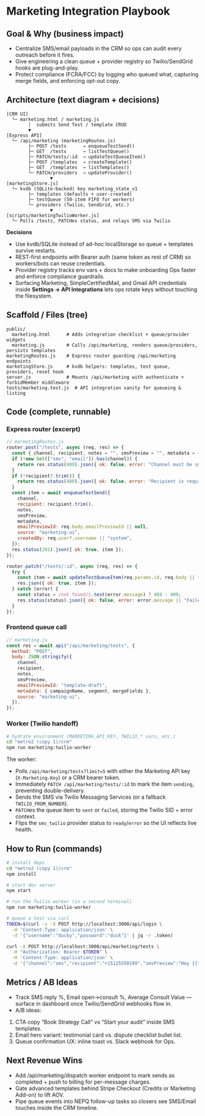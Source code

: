 # Marketing Integration Playbook

## Goal & Why (business impact)
- Centralize SMS/email payloads in the CRM so ops can audit every outreach before it fires.
- Give engineering a clean queue + provider registry so Twilio/SendGrid hooks are plug-and-play.
- Protect compliance (FCRA/FCC) by logging who queued what, capturing merge fields, and enforcing opt-out copy.

## Architecture (text diagram + decisions)
```
[CRM UI]
  └─ marketing.html / marketing.js
        │  submits Send Test / template CRUD
        ▼
[Express API]
  └─ /api/marketing (marketingRoutes.js)
        ├─ POST /tests      → enqueueTestSend()
        ├─ GET  /tests      → listTestQueue()
        ├─ PATCH/tests/:id  → updateTestQueueItem()
        ├─ POST /templates  → createTemplate()
        ├─ GET  /templates  → listTemplates()
        └─ PATCH/providers  → updateProvider()
                ▼
[marketingStore.js]
  └─ kvdb (SQLite-backed) key marketing_state_v1
        ├─ templates (defaults + user-created)
        ├─ testQueue (50-item FIFO for workers)
        └─ providers (Twilio, SendGrid, etc.)
                ▼
[scripts/marketingTwilioWorker.js]
  └─ Polls /tests, PATCHes status, and relays SMS via Twilio
```
**Decisions**
- Use kvdb/SQLite instead of ad-hoc localStorage so queue + templates survive restarts.
- REST-first endpoints with Bearer auth (same token as rest of CRM) so workers/bots can reuse credentials.
- Provider registry tracks env vars + docs to make onboarding Ops faster and enforce compliance guardrails.
- Surfacing Marketing, SimpleCertifiedMail, and Gmail API credentials inside **Settings → API Integrations** lets ops rotate keys without touching the filesystem.

## Scaffold / Files (tree)
```
public/
  marketing.html      # Adds integration checklist + queue/provider widgets
  marketing.js        # Calls /api/marketing, renders queue/providers, persists templates
marketingRoutes.js    # Express router guarding /api/marketing endpoints
marketingStore.js     # kvdb helpers: templates, test queue, providers, reset hook
server.js             # Mounts /api/marketing with authenticate + forbidMember middleware
tests/marketing.test.js  # API integration sanity for queueing & listing
```

## Code (complete, runnable)
### Express router (excerpt)
```js
// marketingRoutes.js
router.post("/tests", async (req, res) => {
  const { channel, recipient, notes = "", smsPreview = "", metadata = {} } = req.body || {};
  if (!new Set(["sms", "email"]).has(channel)) {
    return res.status(400).json({ ok: false, error: "Channel must be sms or email" });
  }
  if (!recipient?.trim()) {
    return res.status(400).json({ ok: false, error: "Recipient is required" });
  }
  const item = await enqueueTestSend({
    channel,
    recipient: recipient.trim(),
    notes,
    smsPreview,
    metadata,
    emailPreviewId: req.body.emailPreviewId || null,
    source: "marketing-ui",
    createdBy: req.user?.username || "system",
  });
  res.status(201).json({ ok: true, item });
});

router.patch("/tests/:id", async (req, res) => {
  try {
    const item = await updateTestQueueItem(req.params.id, req.body || {});
    res.json({ ok: true, item });
  } catch (error) {
    const status = /not found/i.test(error.message) ? 404 : 400;
    res.status(status).json({ ok: false, error: error.message || "Failed to update test" });
  }
});
```
### Frontend queue call
```js
// marketing.js
const res = await api("/api/marketing/tests", {
  method: "POST",
  body: JSON.stringify({
    channel,
    recipient,
    notes,
    smsPreview,
    emailPreviewId: "template-draft",
    metadata: { campaignName, segment, mergeFields },
    source: "marketing-ui",
  }),
});
```
### Worker (Twilio handoff)
```bash
# hydrate environment (MARKETING_API_KEY, TWILIO_* vars, etc.)
cd "metro2 (copy 1)/crm"
npm run marketing:twilio-worker
```
The worker:
- Polls `/api/marketing/tests?limit=5` with either the Marketing API key (`X-Marketing-Key`) or a CRM bearer token.
- Immediately `PATCH /api/marketing/tests/:id` to mark the item `sending`, preventing double-delivery.
- Sends the SMS via Twilio Messaging Services (or a fallback `TWILIO_FROM_NUMBER`).
- `PATCH`es the queue item to `sent` or `failed`, storing the Twilio SID + error context.
- Flips the `sms_twilio` provider status to `ready`/`error` so the UI reflects live health.

## How to Run (commands)
```bash
# install deps
cd "metro2 (copy 1)/crm"
npm install

# start dev server
npm start

# run the Twilio worker (in a second terminal)
npm run marketing:twilio-worker

# queue a test via curl
TOKEN=$(curl -s -X POST http://localhost:3000/api/login \
  -H 'Content-Type: application/json' \
  -d '{"username":"ducky","password":"duck"}' | jq -r .token)

curl -X POST http://localhost:3000/api/marketing/tests \
  -H "Authorization: Bearer $TOKEN" \
  -H 'Content-Type: application/json' \
  -d '{"channel":"sms","recipient":"+15125550199","smsPreview":"Hey {{first_name}}, your audit is ready."}'
```

## Metrics / AB Ideas
- Track SMS reply %, Email open→consult %, Average Consult Value — surface in dashboard once Twilio/SendGrid webhooks flow in.
- A/B ideas:
1. CTA copy “Book Strategy Call” vs “Start your audit” inside SMS templates.
  2. Email hero variant: testimonial card vs. dispute checklist bullet list.
  3. Queue confirmation UX: inline toast vs. Slack webhook for Ops.

## Next Revenue Wins
- Add /api/marketing/dispatch worker endpoint to mark sends as completed + push to billing for per-message charges.
- Gate advanced templates behind Stripe Checkout (Credits or Marketing Add-on) to lift AOV.
- Pipe queue events into NEPQ follow-up tasks so closers see SMS/Email touches inside the CRM timeline.

